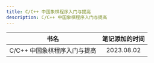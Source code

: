 ```yaml
---
title: C/C++ 中国象棋程序入门与提高
description: C/C++ 中国象棋程序入门与提高
---
```


|             书名             | 笔记添加的时间 |
| :--------------------------: | :------------: |
| C/C++ 中国象棋程序入门与提高 |   2023.08.02   |
